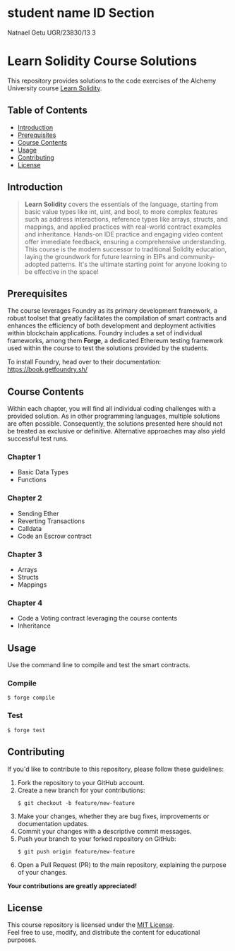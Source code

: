 # student name               ID                   Section

Natnael Getu            UGR/23830/13               3




# Learn Solidity Course Solutions  
 
This repository provides solutions to the code exercises of the Alchemy University course 
[Learn Solidity](https://university.alchemy.com/overview/solidity).

## Table of Contents  

- [Introduction](#introduction)
- [Prerequisites](#prerequisites)
- [Course Contents](#course-contents)
- [Usage](#usage)
- [Contributing](#contributing)
- [License](#license)

## Introduction

> **Learn Solidity** covers the essentials of the language, 
starting from basic value types like int, uint, and bool, 
to more complex features such as address interactions, reference types like arrays, structs, and mappings, 
and applied practices with real-world contract examples and inheritance. Hands-on IDE practice and 
engaging video content offer immediate feedback, ensuring a comprehensive understanding. 
This course is the modern successor to traditional Solidity education, 
laying the groundwork for future learning in EIPs and community-adopted patterns. 
It's the ultimate starting point for anyone looking to be effective in the space!


## Prerequisites

The course leverages Foundry as its primary development framework,
a robust toolset that greatly facilitates the compilation of smart contracts
and enhances the efficiency of both development and deployment activities within blockchain applications.
Foundry includes a set of individual frameworks, among them **Forge**, a dedicated Ethereum testing framework
used within the course to test the solutions provided by the students.

To install Foundry, head over to their documentation: https://book.getfoundry.sh/

## Course Contents

Within each chapter, you will find all individual coding challenges with a provided solution.
As in other programming languages, multiple solutions are often possible. 
Consequently, the solutions presented here should not be treated as exclusive or definitive. 
Alternative approaches may also yield successful test runs.

### Chapter 1  

- Basic Data Types
- Functions

### Chapter 2

- Sending Ether
- Reverting Transactions
- Calldata
- Code an Escrow contract

### Chapter 3 

- Arrays
- Structs
- Mappings

### Chapter 4

- Code a Voting contract leveraging the course contents
- Inheritance

## Usage

Use the command line to compile and test the smart contracts.

### Compile

```shell
$ forge compile
```

### Test

```shell
$ forge test
```

## Contributing

If you'd like to contribute to this repository, please follow these guidelines:

1. Fork the repository to your GitHub account.
2. Create a new branch for your contributions: 
   ```shell
   $ git checkout -b feature/new-feature
   ```
3. Make your changes, whether they are bug fixes, improvements or documentation updates.
4. Commit your changes with a descriptive commit messages.
5. Push your branch to your forked repository on GitHub:
   ```shell
   $ git push origin feature/new-feature
   ```
6. Open a Pull Request (PR) to the main repository, explaining the purpose of your changes.

**Your contributions are greatly appreciated!**

## License

This course repository is licensed under the [MIT License](LICENSE.txt).  
Feel free to use, modify, and distribute the content for educational purposes.